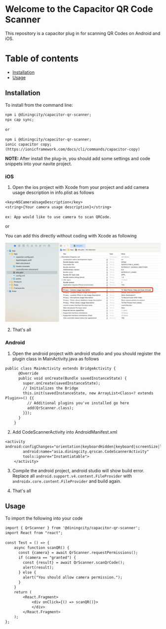 # Welcome to the Capacitor QR Code Scanner

This repository is a capacitor plug in for scanning QR Codes on Android and iOS.

# Table of contents

- [Installation](#Installation)
- [Usage](#Usage)

## Installation

To install from the command line:

````shell
npm i @diningcity/capacitor-qr-scanner;
npx cap sync;

or

npm i @diningcity/capacitor-qr-scanner;
ionic capacitor copy;
(https://ionicframework.com/docs/cli/commands/capacitor-copy)
````
**NOTE:** After install the plug-in, you should add some settings and code snippets into your navite project.

### iOS
1. Open the ios project with Xcode from your project and add camera usage description in info.plist as follows

````
<key>NSCameraUsageDescription</key>
<string>{Your camera usage description}</string>

ex: App would like to use camera to scan QRCode.

````

or

You can add this directly without coding with Xcode as following

![Screen shot](./images/plugin_05.png)

2. That's all

### Android
1. Open the android project with android studio and you should register the plugin class in MainActivity.java as follows

````
public class MainActivity extends BridgeActivity {
      @Override
      public void onCreate(Bundle savedInstanceState) {
        super.onCreate(savedInstanceState);
        // Initializes the Bridge
        this.init(savedInstanceState, new ArrayList<Class<? extends Plugin>>() {{
          // Additional plugins you've installed go here
          add(QrScanner.class);
        }});
      }
    }
````

2. Add CodeScannerActivity into AndroidManifest.xml

````
<activity        android:configChanges="orientation|keyboardHidden|keyboard|screenSize|locale|smallestScreenSize|screenLayout|uiMode"
        android:name="asia.diningcity.qrscan.CodeScannerActivity"
        tools:ignore="Instantiatable">
    </activity>
````
3. Compile the android project, android studio will show build error. Replace all ````android.support.v4.content.FileProvider```` with ````androidx.core.content.FileProvider```` and build again.

4. That's all

## Usage

To import the following into your code

````react
import { QrScanner } from '@diningcity/capacitor-qr-scanner';
import React from "react";

const Test = () => {
    async function scanQR() {
      const {camera} = await QrScanner.requestPermissions();
      if (camera == "granted") {
        const {result} = await QrScanner.scanQrCode();
        alert(result);
      } else {
        alert("You should allow camera permission.");
      }
    }
    return (
        <React.Fragment>
            <div onClick={() => scanQR()}>
            </div>
        </React.Fragment>
    );
};

````